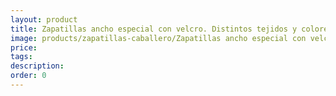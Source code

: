 ```yaml
---
layout: product
title: Zapatillas ancho especial con velcro. Distintos tejidos y colores
image: products/zapatillas-caballero/Zapatillas ancho especial con velcro. Distintos tejidos y colores. Especial invierno_25€
price: 
tags: 
description: 
order: 0
---
```

